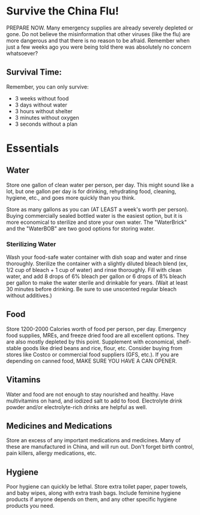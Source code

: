 # Survive the China Flu!

PREPARE NOW. Many emergency supplies are already severely depleted or gone. Do not believe the misinformation that other viruses (like the flu) are more dangerous and that there is no reason to be afraid. Remember when just a few weeks ago you were being told there was absolutely no concern whatsoever?

## Survival Time:

Remember, you can only survive:
* 3 weeks without food
* 3 days without water
* 3 hours without shelter
* 3 minutes without oxygen
* 3 seconds without a plan

# Essentials

## Water

Store one gallon of clean water per person, per day. This might sound like a lot, but one gallon per day is for drinking, rehydrating food, cleaning, hygiene, etc., and goes more quickly than you think.

Store as many gallons as you can (AT LEAST a week's worth per person). Buying commercially sealed bottled water is the easiest option, but it is more economical to sterilize and store your own water. The "WaterBrick" and the "WaterBOB" are two good options for storing water.

### Sterilizing Water

Wash your food-safe water container with dish soap and water and rinse thoroughly. Sterilize the container with a slightly diluted bleach blend (ex, 1/2 cup of bleach + 1 cup of water) and rinse thoroughly. Fill with clean water, and add 8 drops of 6% bleach per gallon or 6 drops of 8% bleach per gallon to make the water sterile and drinkable for years. (Wait at least 30 minutes before drinking. Be sure to use unscented regular bleach without additives.)

## Food

Store 1200-2000 Calories worth of food per person, per day. Emergency food supplies, MREs, and freeze dried food are all excellent options. They are also mostly depleted by this point. Supplement with economical, shelf-stable goods like dried beans and rice, flour, etc. Consider buying from stores like Costco or commercial food suppliers (GFS, etc.). If you are depending on canned food, MAKE SURE YOU HAVE A CAN OPENER.

## Vitamins

Water and food are not enough to stay nourished and healthy. Have multivitamins on hand, and iodized salt to add to food. Electrolyte drink powder and/or electrolyte-rich drinks are helpful as well.

## Medicines and Medications

Store an excess of any important medications and medicines. Many of these are manufactured in China, and will run out. Don't forget birth control, pain killers, allergy medications, etc.

## Hygiene

Poor hygiene can quickly be lethal. Store extra toilet paper, paper towels, and baby wipes, along with extra trash bags. Include feminine hygiene products if anyone depends on them, and any other specific hygiene products you need.
